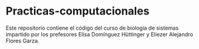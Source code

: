 # Practicas-computacionales

Este repositorio contiene el código del curso de biología de sistemas impartido por los prefesores Elisa Domínguez Hüttinger y Eliezer Alejandro Flores Garza.
